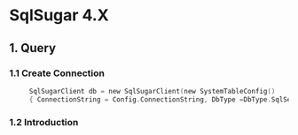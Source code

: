 # SqlSugar 4.X

##  1. Query

### 1.1 Create Connection
```c
     SqlSugarClient db = new SqlSugarClient(new SystemTableConfig() 
     { ConnectionString = Config.ConnectionString, DbType =DbType.SqlServer, IsAutoCloseConnection = true });
```

### 1.2 Introduction


